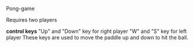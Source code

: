 Pong-game

Requires two players

**control keys**
"Up" and "Down" key for right player
"W" and "S" key for left player
These keys are used to move the paddle up and down to hit the ball.
